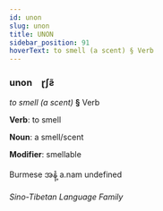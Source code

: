 ```yaml
---
id: unon
slug: unon
title: UNON
sidebar_position: 91
hoverText: to smell (a scent) § Verb
---
```


### unon&emsp;<span kind="abugida">ɽʃƨ̃</span>

*to smell (a scent)* **§** Verb

**Verb**: to smell

**Noun**: a smell/scent

**Modifier**: smellable

Burmese အနံ့ a.nam undefined

*Sino-Tibetan Language Family*
